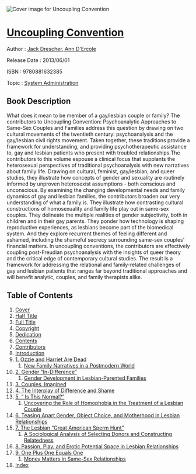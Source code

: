 ![Cover image for Uncoupling Convention](https://imgdetail.ebookreading.net/cover/cover/system_admin/EB9780881632385.jpg)

[Uncoupling Convention](https://ebookreading.net/view/book/Uncoupling+Convention-EB9780881632385_1.html "Uncoupling Convention")
====================================================================================================================

Author : [Jack Drescher](https://ebookreading.net/search/author/Jack+Drescher),[ Ann D&#39;Ercole](https://ebookreading.net/search/author/+Ann+D%26%2339%3BErcole)

Release Date : 2013/06/01

ISBN : 9780881632385

Topic : [System Administration](https://ebookreading.net/search/category/system-administration)

Book Description
-----------------

What does it mean to be member of a gay/lesbian couple or family? The contributors to Uncoupling Convention: Psychoanalytic Approaches to Same-Sex Couples and Families address this question by drawing on two cultural movements of the twentieth century: psychoanalysis and the gay/lesbian civil rights movement. Taken together, these traditions provide a framework for understanding, and providing psychotherapeutic assistance to, gay and lesbian patients who present with troubled relationships.The contributors to this volume espouse a clinical focus that supplants the heterosexual perspectives of traditional psychoanalysis with new narratives about family life. Drawing on cultural, feminist, gay/lesbian, and queer studies, they illustrate how concepts of gender and sexuality are routinely informed by unproven heterosexist assumptions - both conscious and unconscious. 
By examining the changing developmental needs and family dynamics of gay and lesbian families, the contributors broaden our very understanding of what a family is. They illustrate how contrasting cultural constructions of homosexuality and family life play out in same-sex couples. They delineate the multiple realities of gender subjectivity, both in children and in their gay parents. They ponder how technology is shaping reproductive experiences, as lesbians become part of the biomedical system. And they explore recurrent themes of feeling different and ashamed, including the shameful secrecy surrounding same-sex couples' financial matters. In uncoupling conventions, the contributors are effectively coupling post-Freudian psychoanalysis with the insights of queer theory and the critical edge of contemporary cultural studies. The result is a framework for addressing the relational and family-related challenges of gay and lesbian patients that ranges far beyond traditional approaches and will benefit analytic, couples, and family therapists alike.
              
Table of Contents
-----------------

1. [Cover](https://ebookreading.net/view/book/Uncoupling+Convention-EB9780881632385_1.html)
1. [Half Title](https://ebookreading.net/view/book/Uncoupling+Convention-EB9780881632385_2.html)
1. [Full Title](https://ebookreading.net/view/book/Uncoupling+Convention-EB9780881632385_4.html)
1. [Copyright](https://ebookreading.net/view/book/Uncoupling+Convention-EB9780881632385_5.html)
1. [Dedication](https://ebookreading.net/view/book/Uncoupling+Convention-EB9780881632385_6.html)
1. [Contents](https://ebookreading.net/view/book/Uncoupling+Convention-EB9780881632385_7.html)
1. [Contributors](https://ebookreading.net/view/book/Uncoupling+Convention-EB9780881632385_9.html)
1. [Introduction](https://ebookreading.net/view/book/Uncoupling+Convention-EB9780881632385_10.html)
1. [1. Ozzie and Harriet Are Dead](https://ebookreading.net/view/book/Uncoupling+Convention-EB9780881632385_11.html#ch1)
    1. [New Family Narratives in a Postmodern World](https://ebookreading.net/view/book/Uncoupling+Convention-EB9780881632385_11.html#sub1)
1. [2. Gender “In-Difference”](https://ebookreading.net/view/book/Uncoupling+Convention-EB9780881632385_12.html#ch2)
    1. [Gender Development in Lesbian-Parented Families](https://ebookreading.net/view/book/Uncoupling+Convention-EB9780881632385_12.html#sub2)
1. [3. Couples, Imagined](https://ebookreading.net/view/book/Uncoupling+Convention-EB9780881632385_13.html#ch3)
1. [4. The Interplay of Difference and Shame](https://ebookreading.net/view/book/Uncoupling+Convention-EB9780881632385_14.html#ch4)
1. [5. “ Is This Normal?”](https://ebookreading.net/view/book/Uncoupling+Convention-EB9780881632385_15.html#ch5)
    1. [Uncovering the Role of Homophobia in the Treatment of a Lesbian Couple](https://ebookreading.net/view/book/Uncoupling+Convention-EB9780881632385_15.html#sub5)
1. [6. Teasing Apart Gender, Object Choice, and Motherhood in Lesbian Relationships](https://ebookreading.net/view/book/Uncoupling+Convention-EB9780881632385_16.html#ch6)
1. [7. The Lesbian “Great American Sperm Hunt”](https://ebookreading.net/view/book/Uncoupling+Convention-EB9780881632385_17.html#ch7)
    1. [A Sociological Analysis of Selecting Donors and Constructing Relatedness](https://ebookreading.net/view/book/Uncoupling+Convention-EB9780881632385_17.html#sub7)
1. [8. Passion, Play, and Erotic Potential Space in Lesbian Relationships](https://ebookreading.net/view/book/Uncoupling+Convention-EB9780881632385_18.html#ch8)
1. [9. One Plus One Equals One](https://ebookreading.net/view/book/Uncoupling+Convention-EB9780881632385_19.html#ch9)
    1. [Money Matters in Same-Sex Relationships](https://ebookreading.net/view/book/Uncoupling+Convention-EB9780881632385_19.html#sub9)
1. [Index](https://ebookreading.net/view/book/Uncoupling+Convention-EB9780881632385_20.html)
